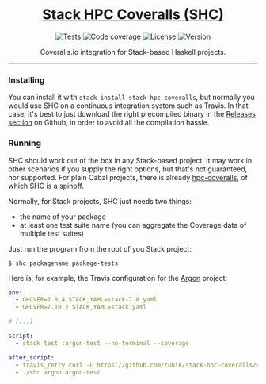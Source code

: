 <h1 align="center">
    <a href="https://github.com/rubik/stack-hpc-coverage">
        Stack HPC Coveralls (SHC)
    </a>
</h1>

<p align="center">
    <a href="https://travis-ci.org/fendor/stack-hpc-coveralls">
        <img alt="Tests"
             src="https://travis-ci.org/fendor/stack-hpc-coveralls.svg?branch=master">
    </a>
    <a href="https://coveralls.io/github/rubik/stack-hpc-coveralls">
        <img alt="Code coverage"
             src="https://img.shields.io/coveralls/rubik/stack-hpc-coveralls.svg?style=flat-square">
    </a>
    <a href="https://github.com/rubik/stack-hpc-coveralls/blob/master/LICENSE">
        <img alt="License"
             src="https://img.shields.io/badge/license-ISC-blue.svg?style=flat-square">
    </a>
    <a href="https://hackage.haskell.org/package/stack-hpc-coveralls">
        <img alt="Version"
             src="https://img.shields.io/hackage/v/stack-hpc-coveralls.svg?label=version&amp;style=flat-square">
    </a>
</p>

<p align="center">
    Coveralls.io integration for Stack-based Haskell projects.
</p>

<hr>

### Installing

You can install it with ``stack install stack-hpc-coveralls``, but normally you
would use SHC on a continuous integration system such as Travis. In that case,
it's best to just download the right precompiled binary in the [Releases
section](https://github.com/rubik/stack-hpc-coveralls/releases) on Github, in
order to avoid all the compilation hassle.

### Running

SHC should work out of the box in any Stack-based project. It may work in other
scenarios if you supply the right options, but that's not guaranteed, nor
supported. For plain Cabal projects, there is already
[hpc-coveralls](https://github.com/guillaume-nargeot/hpc-coveralls), of which
SHC is a spinoff.

Normally, for Stack projects, SHC just needs two things:

  - the name of your package
  - at least one test suite name (you can aggregate the Coverage data of
    multiple test suites)

Just run the program from the root of you Stack project:

    $ shc packagename package-tests

Here is, for example, the Travis configuration for the
[Argon](https://github.com/rubik/argon) project:

```yaml
env:
  - GHCVER=7.8.4 STACK_YAML=stack-7.8.yaml
  - GHCVER=7.10.2 STACK_YAML=stack.yaml

# [...]

script:
  - stack test :argon-test --no-terminal --coverage

after_script:
  - travis_retry curl -L https://github.com/rubik/stack-hpc-coveralls/releases/download/v0.0.3.0/shc-linux-x64-$GHCVER.tar.bz2 | tar -xj
  - ./shc argon argon-test
```
